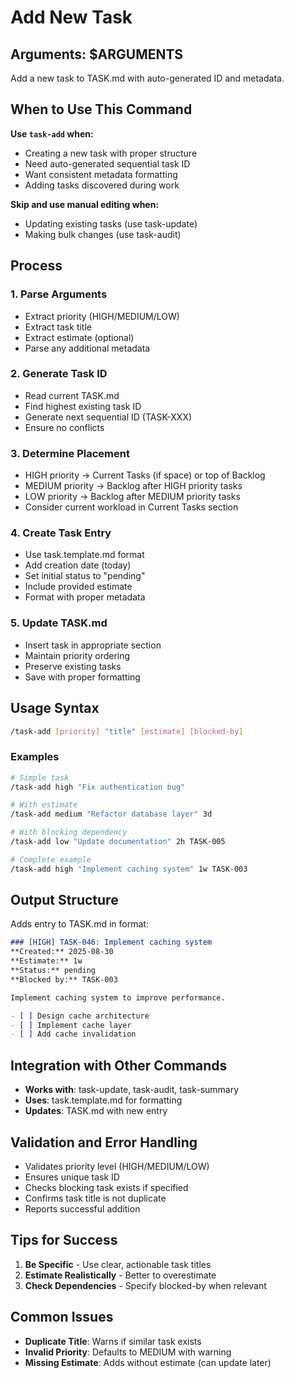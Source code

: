 # Add New Task

## Arguments: $ARGUMENTS

Add a new task to TASK.md with auto-generated ID and metadata.

## When to Use This Command

**Use `task-add` when:**
- Creating a new task with proper structure
- Need auto-generated sequential task ID
- Want consistent metadata formatting
- Adding tasks discovered during work

**Skip and use manual editing when:**
- Updating existing tasks (use task-update)
- Making bulk changes (use task-audit)

## Process

### 1. **Parse Arguments**
   - Extract priority (HIGH/MEDIUM/LOW)
   - Extract task title
   - Extract estimate (optional)
   - Parse any additional metadata

### 2. **Generate Task ID**
   - Read current TASK.md
   - Find highest existing task ID
   - Generate next sequential ID (TASK-XXX)
   - Ensure no conflicts

### 3. **Determine Placement**
   - HIGH priority → Current Tasks (if space) or top of Backlog
   - MEDIUM priority → Backlog after HIGH priority tasks
   - LOW priority → Backlog after MEDIUM priority tasks
   - Consider current workload in Current Tasks section

### 4. **Create Task Entry**
   - Use task.template.md format
   - Add creation date (today)
   - Set initial status to "pending"
   - Include provided estimate
   - Format with proper metadata

### 5. **Update TASK.md**
   - Insert task in appropriate section
   - Maintain priority ordering
   - Preserve existing tasks
   - Save with proper formatting

## Usage Syntax

```bash
/task-add [priority] "title" [estimate] [blocked-by]
```

### Examples

```bash
# Simple task
/task-add high "Fix authentication bug"

# With estimate
/task-add medium "Refactor database layer" 3d

# With blocking dependency
/task-add low "Update documentation" 2h TASK-005

# Complete example
/task-add high "Implement caching system" 1w TASK-003
```

## Output Structure

Adds entry to TASK.md in format:
```markdown
### [HIGH] TASK-046: Implement caching system
**Created:** 2025-08-30  
**Estimate:** 1w  
**Status:** pending
**Blocked by:** TASK-003

Implement caching system to improve performance.

- [ ] Design cache architecture
- [ ] Implement cache layer
- [ ] Add cache invalidation
```

## Integration with Other Commands

- **Works with**: task-update, task-audit, task-summary
- **Uses**: task.template.md for formatting
- **Updates**: TASK.md with new entry

## Validation and Error Handling

- Validates priority level (HIGH/MEDIUM/LOW)
- Ensures unique task ID
- Checks blocking task exists if specified
- Confirms task title is not duplicate
- Reports successful addition

## Tips for Success

1. **Be Specific** - Use clear, actionable task titles
2. **Estimate Realistically** - Better to overestimate
3. **Check Dependencies** - Specify blocked-by when relevant

## Common Issues

- **Duplicate Title**: Warns if similar task exists
- **Invalid Priority**: Defaults to MEDIUM with warning
- **Missing Estimate**: Adds without estimate (can update later)